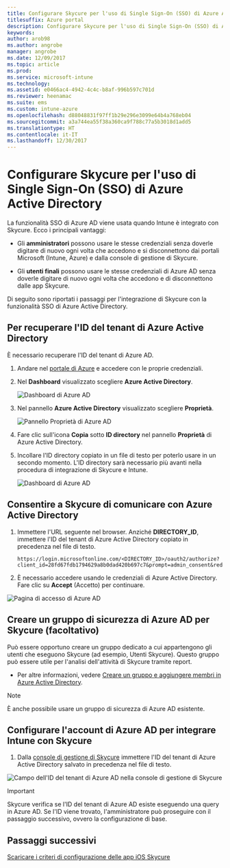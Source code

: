 ```yaml
---
title: Configurare Skycure per l'uso di Single Sign-On (SSO) di Azure AD con Intune
titlesuffix: Azure portal
description: Configurare Skycure per l'uso di Single Sign-On (SSO) di Azure AD con Intune
keywords: 
author: arob98
ms.author: angrobe
manager: angrobe
ms.date: 12/09/2017
ms.topic: article
ms.prod: 
ms.service: microsoft-intune
ms.technology: 
ms.assetid: e0466ac4-4942-4c4c-b8af-996b597c701d
ms.reviewer: heenamac
ms.suite: ems
ms.custom: intune-azure
ms.openlocfilehash: d88048831f97ff1b29e296e3099e64b4a768eb04
ms.sourcegitcommit: a3a744ea55f38a360ca9f788c77a5b3018d1add5
ms.translationtype: HT
ms.contentlocale: it-IT
ms.lasthandoff: 12/30/2017
---
```

# <a name="configure-skycure-to-use-azure-active-directory-single-sign-on-sso"></a>Configurare Skycure per l'uso di Single Sign-On (SSO) di Azure Active Directory

La funzionalità SSO di Azure AD viene usata quando Intune è integrato con Skycure. Ecco i principali vantaggi:

-   Gli **amministratori** possono usare le stesse credenziali senza doverle digitare di nuovo ogni volta che accedono e si disconnettono dai portali Microsoft (Intune, Azure) e dalla console di gestione di Skycure.

-   Gli **utenti finali** possono usare le stesse credenziali di Azure AD senza doverle digitare di nuovo ogni volta che accedono e di disconnettono dalle app Skycure.

Di seguito sono riportati i passaggi per l'integrazione di Skycure con la funzionalità SSO di Azure Active Directory.

## <a name="to-retrieve-the-azure-active-directory-tenant-id"></a>Per recuperare l'ID del tenant di Azure Active Directory

È necessario recuperare l'ID del tenant di Azure AD.

1.  Andare nel [portale di Azure](https://portal.azure.com/) e accedere con le proprie credenziali.

2.  Nel **Dashboard** visualizzato scegliere **Azure Active Directory**.

    ![Dashboard di Azure AD](./media/skycure-sso-1.png)

3.  Nel pannello **Azure Active Directory** visualizzato scegliere **Proprietà**.

    ![Pannello Proprietà di Azure AD](./media/skycure-sso-2.png)

4.  Fare clic sull'icona **Copia** sotto **ID directory** nel pannello **Proprietà** di Azure Active Directory.

5. Incollare l'ID directory copiato in un file di testo per poterlo usare in un secondo momento. L'ID directory sarà necessario più avanti nella procedura di integrazione di Skycure e Intune.

    ![Dashboard di Azure AD](./media/skycure-sso-3.png)

## <a name="allow-skycure-to-communicate-with-azure-active-directory"></a>Consentire a Skycure di comunicare con Azure Active Directory

1.  Immettere l'URL seguente nel browser. Anziché **DIRECTORY_ID**, immettere l'ID del tenant di Azure Active Directory copiato in precedenza nel file di testo.

        https://login.microsoftonline.com/<DIRECTORY_ID>/oauth2/authorize?client_id=28fd67fdb1794629a8b0dad420b697c7&prompt=admin_consent&redirect_uri=https%3A%2F%2Fmc.skycure.com%2Fapi%2Fexternal%2Fmdm%2Faad_app_consent%2Fmanagement_callback&response_type=code

2.  È necessario accedere usando le credenziali di Azure Active Directory. Fare clic su **Accept** (Accetto) per continuare.

![Pagina di accesso di Azure AD](./media/skycure-sso-4.png)

## <a name="create-an-azure-ad-security-group-for-skycure-optional"></a>Creare un gruppo di sicurezza di Azure AD per Skycure (facoltativo)

Può essere opportuno creare un gruppo dedicato a cui appartengono gli utenti che eseguono Skycure (ad esempio, Utenti Skycure). Questo gruppo può essere utile per l'analisi dell'attività di Skycure tramite report.

-   Per altre informazioni, vedere [Creare un gruppo e aggiungere membri in Azure Active Directory](https://docs.microsoft.com/azure/active-directory/active-directory-groups-create-azure-portal).

> [!NOTE] 
> È anche possibile usare un gruppo di sicurezza di Azure AD esistente.

## <a name="configure-the-azure-ad-account-to-integrate-intune-with-skycure"></a>Configurare l'account di Azure AD per integrare Intune con Skycure

1.  Dalla [console di gestione di Skycure](https://aad.skycure.com/) immettere l'ID del tenant di Azure Active Directory salvato in precedenza nel file di testo.

![Campo dell'ID del tenant di Azure AD nella console di gestione di Skycure](./media/skycure-sso-5.png)

> [!IMPORTANT] 
> Skycure verifica se l'ID del tenant di Azure AD esiste eseguendo una query in Azure AD. Se l'ID viene trovato, l'amministratore può proseguire con il passaggio successivo, ovvero la configurazione di base.

## <a name="next-steps"></a>Passaggi successivi

[Scaricare i criteri di configurazione delle app iOS Skycure](skycure-ios-app-configuration-policy-download.md)
